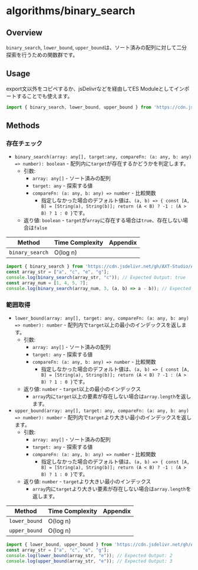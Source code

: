# algorithms/binary_search

## Overview

`binary_search`, `lower_bound`, `upper_bound`は、ソート済みの配列に対して二分探索を行うための関数群です。

## Usage

export文以外をコピペするか、jsDelivrなどを経由してES Moduleとしてインポートすることでも使えます。

```js
import { binary_search, lower_bound, upper_bound } from 'https://cdn.jsdelivr.net/gh/AXT-Studio/Algos.js/algorithms/binary_search/main.mjs';
```

## Methods

### 存在チェック

- `binary_search(array: any[], target:any, compareFn: (a: any, b: any) => number): boolean` - 配列内に`target`が存在するかどうかを判定します。
    - 引数:
        - `array: any[]` - ソート済みの配列
        - `target: any` - 探索する値
        - `compareFn: (a: any, b: any) => number` - 比較関数
            - 指定しなかった場合のデフォルト値は、`(a, b) => { const [A, B] = [String(a), String(b)]; return (A < B) ? -1 : (A > B) ? 1 : 0 }`です。
    - 返り値: `boolean` - `target`が`array`に存在する場合は`true`、存在しない場合は`false`

| Method | Time Complexity | Appendix |
|--------|-----------------|----------|
| `binary_search` | O(log n) |  |

```js
import { binary_search } from 'https://cdn.jsdelivr.net/gh/AXT-Studio/Algos.js/algorithms/binary_search/main.mjs';
const array_str = ["a", "c", "e", "g"];
console.log(binary_search(array_str, "c")); // Expected Output: true
const array_num = [1, 4, 5, 7];
console.log(binary_search(array_num, 3, (a, b) => a - b)); // Expected Output: false
```

### 範囲取得

- `lower_bound(array: any[], target: any, compareFn: (a: any, b: any) => number): number` - 配列内で`target`以上の最小のインデックスを返します。
    - 引数:
        - `array: any[]` - ソート済みの配列
        - `target: any` - 探索する値
        - `compareFn: (a: any, b: any) => number` - 比較関数
            - 指定しなかった場合のデフォルト値は、`(a, b) => { const [A, B] = [String(a), String(b)]; return (A < B) ? -1 : (A > B) ? 1 : 0 }`です。
    - 返り値: `number` - `target`以上の最小のインデックス
        - `array`内に`target`以上の要素が存在しない場合は`array.length`を返します。
- `upper_bound(array: any[], target: any, compareFn: (a: any, b: any) => number): number` - 配列内で`target`より大きい最小のインデックスを返します。
    - 引数:
        - `array: any[]` - ソート済みの配列
        - `target: any` - 探索する値
        - `compareFn: (a: any, b: any) => number` - 比較関数
            - 指定しなかった場合のデフォルト値は、`(a, b) => { const [A, B] = [String(a), String(b)]; return (A < B) ? -1 : (A > B) ? 1 : 0 }`です。
    - 返り値: `number` - `target`より大きい最小のインデックス
        - `array`内に`target`より大きい要素が存在しない場合は`array.length`を返します。

| Method | Time Complexity | Appendix |
|--------|-----------------|----------|
| `lower_bound` | O(log n) |  |
| `upper_bound` | O(log n) |  |

```js
import { lower_bound, upper_bound } from 'https://cdn.jsdelivr.net/gh/AXT-Studio/Algos.js/algorithms/binary_search/main.mjs';
const array_str = ["a", "c", "e", "g"];
console.log(lower_bound(array_str, "e")); // Expected Output: 2
console.log(upper_bound(array_str, "e")); // Expected Output: 3
```
